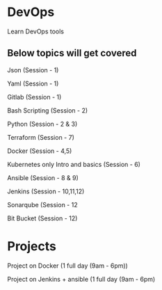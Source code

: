 # DevOps

Learn DevOps tools

Below topics will get covered
------------------------------
Json (Session - 1)

Yaml (Session - 1)

Gitlab (Session - 1)

Bash Scripting (Session - 2)

Python (Session - 2 & 3)

Terraform (Session - 7)

Docker (Session - 4,5)

Kubernetes only Intro and basics (Session - 6)

Ansible (Session - 8 & 9)

Jenkins (Session - 10,11,12)

Sonarqube (Session - 12

Bit Bucket (Session - 12)

Projects
==========

Project on Docker (1 full day (9am - 6pm))

Project on Jenkins + ansible (1 full day (9am - 6pm)

